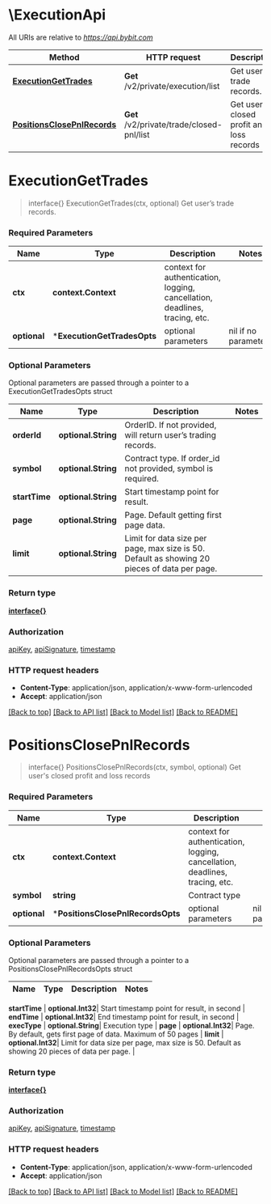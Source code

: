 # \ExecutionApi

All URIs are relative to *https://api.bybit.com*

Method | HTTP request | Description
------------- | ------------- | -------------
[**ExecutionGetTrades**](ExecutionApi.md#ExecutionGetTrades) | **Get** /v2/private/execution/list | Get user’s trade records.
[**PositionsClosePnlRecords**](ExecutionApi.md#PositionsClosePnlRecords) | **Get** /v2/private/trade/closed-pnl/list | Get user&#39;s closed profit and loss records


# **ExecutionGetTrades**
> interface{} ExecutionGetTrades(ctx, optional)
Get user’s trade records.

### Required Parameters

Name | Type | Description  | Notes
------------- | ------------- | ------------- | -------------
 **ctx** | **context.Context** | context for authentication, logging, cancellation, deadlines, tracing, etc.
 **optional** | ***ExecutionGetTradesOpts** | optional parameters | nil if no parameters

### Optional Parameters
Optional parameters are passed through a pointer to a ExecutionGetTradesOpts struct

Name | Type | Description  | Notes
------------- | ------------- | ------------- | -------------
 **orderId** | **optional.String**| OrderID. If not provided, will return user’s trading records. | 
 **symbol** | **optional.String**| Contract type. If order_id not provided, symbol is required. | 
 **startTime** | **optional.String**| Start timestamp point for result. | 
 **page** | **optional.String**| Page. Default getting first page data. | 
 **limit** | **optional.String**| Limit for data size per page, max size is 50. Default as showing 20 pieces of data per page. | 

### Return type

[**interface{}**](interface{}.md)

### Authorization

[apiKey](../README.md#apiKey), [apiSignature](../README.md#apiSignature), [timestamp](../README.md#timestamp)

### HTTP request headers

 - **Content-Type**: application/json, application/x-www-form-urlencoded
 - **Accept**: application/json

[[Back to top]](#) [[Back to API list]](../README.md#documentation-for-api-endpoints) [[Back to Model list]](../README.md#documentation-for-models) [[Back to README]](../README.md)

# **PositionsClosePnlRecords**
> interface{} PositionsClosePnlRecords(ctx, symbol, optional)
Get user's closed profit and loss records

### Required Parameters

Name | Type | Description  | Notes
------------- | ------------- | ------------- | -------------
 **ctx** | **context.Context** | context for authentication, logging, cancellation, deadlines, tracing, etc.
  **symbol** | **string**| Contract type | 
 **optional** | ***PositionsClosePnlRecordsOpts** | optional parameters | nil if no parameters

### Optional Parameters
Optional parameters are passed through a pointer to a PositionsClosePnlRecordsOpts struct

Name | Type | Description  | Notes
------------- | ------------- | ------------- | -------------

 **startTime** | **optional.Int32**| Start timestamp point for result, in second | 
 **endTime** | **optional.Int32**| End timestamp point for result, in second | 
 **execType** | **optional.String**| Execution type | 
 **page** | **optional.Int32**| Page. By default, gets first page of data. Maximum of 50 pages | 
 **limit** | **optional.Int32**| Limit for data size per page, max size is 50. Default as showing 20 pieces of data per page. | 

### Return type

[**interface{}**](interface{}.md)

### Authorization

[apiKey](../README.md#apiKey), [apiSignature](../README.md#apiSignature), [timestamp](../README.md#timestamp)

### HTTP request headers

 - **Content-Type**: application/json, application/x-www-form-urlencoded
 - **Accept**: application/json

[[Back to top]](#) [[Back to API list]](../README.md#documentation-for-api-endpoints) [[Back to Model list]](../README.md#documentation-for-models) [[Back to README]](../README.md)

